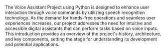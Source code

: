 The Voice Assistant Project using Python is designed to enhance user interaction through voice commands by utilizing speech recognition technology. 
As the demand for hands-free operations and seamless user experiences increases, our project addresses the need for intuitive and accessible digital assistants that can perform tasks based on voice inputs. 
This introduction provides an overview of the project's history, architecture, and key components, setting the stage for understanding its development and potential applications. 
